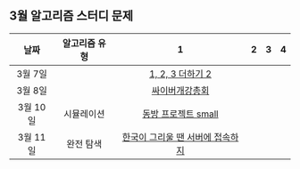 ## 3월 알고리즘 스터디 문제

|   날짜   | 알고리즘 유형 |                                    1                                     |  2  |  3  |  4  |
| :------: | :-----------: | :----------------------------------------------------------------------: | :-: | :-: | :-: |
| 3월 7일  |               |        [1, 2, 3 더하기 2](https://www.acmicpc.net/problem/12101)         |     |     |     |
| 3월 8일  |               |         [싸이버개강총회](https://www.acmicpc.net/problem/19583)          |     |     |     |
| 3월 10일 |  시뮬레이션   |       [동방 프로젝트 small](https://www.acmicpc.net/problem/14594)       |     |     |     |
| 3월 11일 |   완전 탐색   | [한국이 그리울 땐 서버에 접속하지](https://www.acmicpc.net/problem/9996) |     |     |     |
